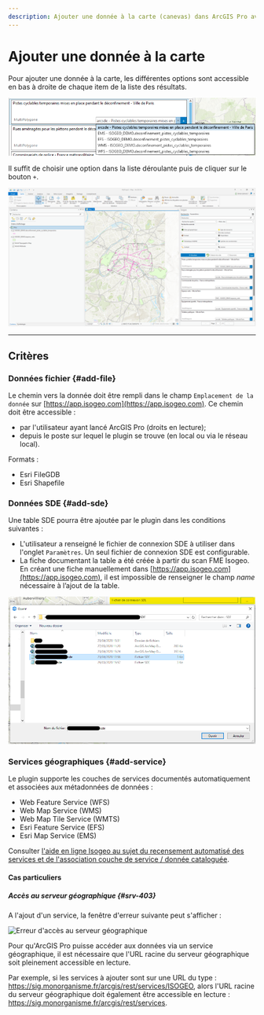 ```yaml
---
description: Ajouter une donnée à la carte (canevas) dans ArcGIS Pro avec le plugin Isogeo
---
```


# Ajouter une donnée à la carte

Pour ajouter une donnée à la carte, les différentes options sont accessible en bas à droite de chaque item de la liste des résultats.

![Choisir une option d&apos;ajout de la donnée](../../assets/plugin_ArcGISPro_choose_add_option_FR.png)

Il suffit de choisir une option dans la liste déroulante puis de cliquer sur le bouton `+`.

![Ajouter une donnée à la carte](../../assets/plugin_ArcGISPro_add_data_FR.png)

---

## Critères

### Données fichier {#add-file}

Le chemin vers la donnée doit être rempli dans le champ `Emplacement de la donnée` sur [https://app.isogeo.com](https://app.isogeo.com). Ce chemin doit être accessible :

* par l'utilisateur ayant lancé ArcGIS Pro (droits en lecture);
* depuis le poste sur lequel le plugin se trouve (en local ou via le réseau local).

Formats :

* Esri FileGDB
* Esri Shapefile

### Données SDE {#add-sde}

Une table SDE pourra être ajoutée par le plugin dans les conditions suivantes :

* L'utilisateur a renseigné le fichier de connexion SDE à utiliser dans l'onglet `Paramètres`. Un seul fichier de connexion SDE est configurable.
* La fiche documentant la table a été créée à partir du scan FME Isogeo. En créant une fiche manuellement dans [https://app.isogeo.com](https://app.isogeo.com), il est impossible de renseigner le champ _name_ nécessaire à l’ajout de la table.

![Pointer sur le fichier de connexion SDE](../../assets/plugin_ArcGISPro_settings_SDE_FR.png)

### Services géographiques {#add-service}

Le plugin supporte les couches de services documentés automatiquement et associées aux métadonnées de données :

* Web Feature Service \(WFS\)
* Web Map Service \(WMS\)
* Web Map Tile Service \(WMTS\)
* Esri Feature Service \(EFS\)
* Esri Map Service \(EMS\)

Consulter [l'aide en ligne Isogeo au sujet du recensement automatisé des services et de l'association couche de service / donnée cataloguée](http://help.isogeo.com/fr/features/inventory/md_services/srv_intro.html).

#### Cas particuliers

##### Accès au serveur géographique {#srv-403}

A l'ajout d'un service, la fenêtre d'erreur suivante peut s'afficher :

![Erreur d&apos;acc&egrave;s au serveur g&eacute;ographique](../../assets/plugin_ArcGISPro_add_data_error_FR.jpg)

Pour qu'ArcGIS Pro puisse accéder aux données via un service géographique, il est nécessaire que l'URL racine du serveur géographique soit pleinement accessible en lecture.

Par exemple, si les services à ajouter sont sur une URL du type : https://sig.monorganisme.fr/arcgis/rest/services/ISOGEO, alors l'URL racine du serveur géographique doit également être accessible en lecture : https://sig.monorganisme.fr/arcgis/rest/services.
